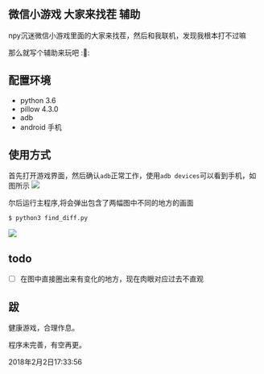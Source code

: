 ## 微信小游戏 大家来找茬 辅助
npy沉迷微信小游戏里面的大家来找茬，然后和我联机，发现我根本打不过嘛

那么就写个辅助来玩吧 ::shrug::

## 配置环境
- python 3.6
- pillow 4.3.0
- adb
- android 手机

## 使用方式
首先打开游戏界面，然后确认`adb`正常工作，使用`adb devices`可以看到手机，如图所示
![](http://oqyjccf1n.bkt.clouddn.com/20180202-172504.png)

尔后运行主程序,将会弹出包含了两幅图中不同的地方的画面
```bash
$ python3 find_diff.py
```

![](http://oqyjccf1n.bkt.clouddn.com/20180202-173120.png)







## todo

- [ ] 在图中直接圈出来有变化的地方，现在肉眼对应过去不直观





## 跋

健康游戏，合理作息。

程序未完善，有空再更。



2018年2月2日17:33:56